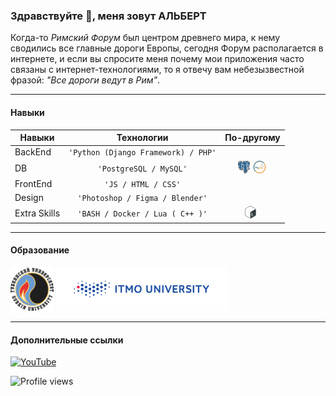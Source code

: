 ### Здравствуйте 👋, меня зовут АЛЬБЕРТ
Когда-то <i>Римский Форум</i> был центром древнего мира, к нему сводились все главные дороги Европы, сегодня Форум располагается в интернете, и если вы спросите меня почему мои приложения часто связаны с интернет-технологиями, то я отвечу вам небезызвестной фразой: <i>"Все дороги ведут в Рим"</i>.

---
#### Навыки

| Навыки|	Технологии		|По-другому|
|----------------|-------------------------------|-----------------------------|
|BackEnd	 |<center>`'Python (Django Framework) / PHP'`</center>     |<center><img src='https://cdn.jsdelivr.net/npm/programming-languages-logos@0.0.3/src/python/python.svg' alt='' height='20'>  <img src='https://cdn.jsdelivr.net/npm/programming-languages-logos@0.0.3/src/php/php.svg' alt='' height='20'></center> |
|DB	 |<center>`'PostgreSQL / MySQL'`</center>     |<center><img src='https://github.com/AlbertSadykovOfficial/AlbertSadykovOfficial/blob/main/Postgresql.png' alt='' height='20'>  <img src='https://github.com/AlbertSadykovOfficial/AlbertSadykovOfficial/blob/main/mysql.png' alt='' height='20'></center> |
|FrontEnd	|<center>`'JS / HTML / CSS'`</center>|<center><img src='https://cdn.jsdelivr.net/npm/programming-languages-logos@0.0.3/src/javascript/javascript.svg' alt='' height='20'> <img src='https://cdn.jsdelivr.net/npm/programming-languages-logos@0.0.3/src/html/html.svg' alt='' height='20'> <img src='https://cdn.jsdelivr.net/npm/programming-languages-logos@0.0.3/src/css/css.svg' alt='' height='20'></center>|
|Design		|<center>`'Photoshop / Figma / Blender'`</center>|<center><img src='https://cdn.iconscout.com/icon/free/png-256/adobe-photoshop-cc-1855022-1571403.png' alt='' height='20'> <img src='https://godesign.school/wp-content/uploads/2019/07/a558b426cb8973523f37bbed94cf0f09.png' alt='' height='20'> <img src='https://www.animarender.com/media/images/soft/blender.png' alt='' height='20'> </center>|
|Extra Skills	|<center>`'BASH / Docker / Lua ( C++ )'`</center>|<center><img src='https://github.com/AlbertSadykovOfficial/AlbertSadykovOfficial/blob/main/bash.png'  height='20'> <img src='https://www.docker.com/sites/default/files/d8/styles/role_icon/public/2019-07/Moby-logo.png?itok=sYH_JEaJ' alt='' height='20'> <img src='https://cdn.freebiesupply.com/logos/large/2x/lua-5-logo-png-transparent.png' alt='' height='25'></center>|

----
#### Образование
<img src='https://github.com/AlbertSadykovOfficial/AlbertSadykovOfficial/blob/main/gubkin.png'  alt='Gubkin University' title='[2017-2021]' height='70'>
<img src='https://github.com/AlbertSadykovOfficial/AlbertSadykovOfficial/blob/main/ITMO.png'  alt='ITMO University' title='[2021-2023]' height='70'>

---
#### Дополнительные ссылки
 [<img src='https://upload.wikimedia.org/wikipedia/commons/thumb/0/09/YouTube_full-color_icon_%282017%29.svg/2560px-YouTube_full-color_icon_%282017%29.svg.png' alt='YouTube' height='40'>](https://www.youtube.com/channel/UC2X0kGI2xxdk4whw8bDdPOw) 
<!-- 
[<img src='https://cdn.jsdelivr.net/npm/simple-icons@3.0.1/icons/youtube.svg' alt='YouTube' height='40'>](https://www.youtube.com/channel/UC2X0kGI2xxdk4whw8bDdPOw) 
[<img src='https://cdn.jsdelivr.net/npm/simple-icons@3.0.1/icons/github.svg' alt='github' height='40'>](https://github.com/AlbertSadykovOfficial) 
[<img src='https://cdn.jsdelivr.net/npm/simple-icons@3.0.1/icons/icloud.svg' alt='website' height='40'>](AlbertSadykovOfficial)   -->

![Profile views](https://gpvc.arturio.dev/AlbertSadykovOfficial)  
